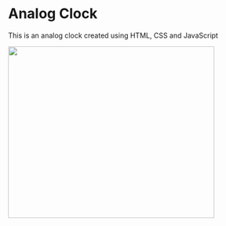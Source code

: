 # Analog Clock

This is an analog clock created using HTML, CSS and JavaScript

<img src="https://github.com/Shchuda/Clock/assets/137898720/3dd9c3cf-cea9-4ddb-aaed-351173e0e6b3" width="420" height="350" />

